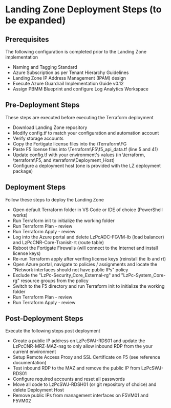# Landing Zone Deployment Steps (to be expanded)

## Prerequisites 
The following configuration is completed prior to the Landing Zone implementation
* Naming and Tagging Standard
* Azure Subscription as per Tenant Hierarchy Guidelines
* Landing Zone IP Address Management (IPAM) design
* Execute Azure Guardrail Implementation Guide v0.12 
* Assign PBMM Blueprint and configure Log Analytics Workspace

## Pre-Deployment Steps
These steps are executed before executing the Terraform deployment
* Download Landing Zone repository
* Modify config.tf to match your configuration and automation account
* Verify storage accounts
* Copy the Fortigate license files into the \Terraform\FG
* Paste F5 license files into \Terraform\F5\f5_api_data.tf (line 5 and 41)
* Update config.tf with your environment's values (in \terraform, \terraform\F5, and \terraform\Deployment_Host)
* Configure a deployment host (one is provided with the LZ deployment package)

## Deployment Steps
Follow these steps to deploy the Landing Zone
* Open default Terraform folder in VS Code or IDE of choice (PowerShell works)
* Run Terraform init to initialize the working folder
* Run Terraform Plan - review
* Run Terraform Apply - review
* Log into the Azure portal and delete LzPcADC-FGVM-lb (load balancer) and LzPcCNR-Core-Tranisit-rt (route table) 
* Reboot the Fortigate Firewalls (will connect to the Internet and install license keys)
* Re-run Terraform apply after verifing license keys (reinstall the lb and rt)
* Open Azure portal, navigate to policies / assignments and locate the "Network interfaces should not have public IPs" policy
* Exclude the "LzPc-Security_Core_External-rg" and "LzPc-System_Core-rg" resource groups from the policy
* Switch to the F5 directory and run Terraform init to initialize the working folder
* Run Terraform Plan - review
* Run Terraform Apply - review

## Post-Deployment Steps
Execute the following steps post deployment
* Create a public IP address on LzPcSWJ-RDS01 and update the LzPcCNR-MRZ-MAZ-nsg to only allow inbound RDP from the your current environment
* Setup Remote Access Proxy and SSL Certificate on F5 (see reference documentation)
* Test inbound RDP to the MAZ and remove the public IP from LzPcSWJ-RDS01
* Configure required accounts and reset all passwords
* Move all code to LzPcSWJ-RDSH01 (or git repository of choice) and delete Deployment Host
* Remove public IPs from management interfaces on F5VM01 and F5VM02



